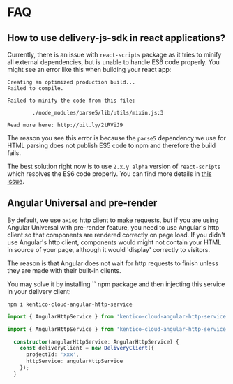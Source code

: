 # FAQ

## How to use delivery-js-sdk in react applications?

Currently, there is an issue with `react-scripts` package as it tries to minify all external dependencies, but is unable to handle ES6 code properly. You might see an error like this when building your react app:

```
Creating an optimized production build...
Failed to compile.

Failed to minify the code from this file:

        ./node_modules/parse5/lib/utils/mixin.js:3

Read more here: http://bit.ly/2tRViJ9
```

The reason you see this error is because the `parse5` dependency we use for HTML parsing does not publish ES5 code to npm and therefore the build fails. 

The best solution right now is to use `2.x.y alpha` version of `react-scripts` which resolves the ES6 code properly. You can find more details in [this issue](https://github.com/Enngage/kentico-cloud-js/issues/69). 

## Angular Universal and pre-render

By default, we use `axios` http client to make requests, but if you are using Angular Universal with pre-render feature, you need to use Angular's http client so that components are rendered correctly on page load. If you didn't use Angular's http client, components would might not contain your HTML in source of your page, although it would 'display' correctly to visitors.

The reason is that Angular does not wait for http requests to finish unless they are made with their built-in clients. 

You may solve it by installing `` npm package and then injecting this service in your delivery client:

```
npm i kentico-cloud-angular-http-service
```

```typescript
import { AngularHttpService } from 'kentico-cloud-angular-http-service';
```

```typescript
import { AngularHttpService } from 'kentico-cloud-angular-http-service';

  constructor(angularHttpService: AngularHttpService) {
    const deliveryClient = new DeliveryClient({
      projectId: 'xxx',
      httpService: angularHttpService
    });
  }
```

